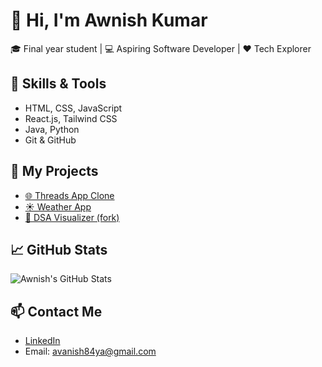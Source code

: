 # 👋 Hi, I'm Awnish Kumar

🎓 Final year student | 💻 Aspiring Software Developer | ❤️ Tech Explorer 

## 🚀 Skills & Tools
- HTML, CSS, JavaScript
- React.js, Tailwind CSS 
-  Java, Python
- Git & GitHub

## 📌 My Projects
- [🌐 Threads App Clone](https://github.com/awanish5101/thread-clone)
- [☀️ Weather App](https://github.com/awanish5101/Weather-App)
- [🧠 DSA Visualizer (fork)](https://github.com/awanish5101/dsa-visualizer-tool)

## 📈 GitHub Stats
![Awnish's GitHub Stats](https://github-readme-stats.vercel.app/api?username=awanish5101&show_icons=true&theme=radical)

## 📫 Contact Me
- [LinkedIn](https://www.linkedin.com/in/awanish-chaurasiya-2378aa289/)
- Email: avanish84ya@gmail.com
